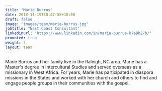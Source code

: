 ```yaml
---
title: "Marie Burrus"
date: 2018-11-19T10:47:58+10:00
draft: false
image: "images/team/marie-burrus.jpg"
jobtitle: "East Coast Consultant"
linkedinurl: "https://www.linkedin.com/in/marie-burrus-b7a9b27b/"
promoted: true
weight: 7
layout: team
---
```


Marie Burrus and her family live in the Raleigh, NC area. Marie has a Master's degree in Intercultural Studies and served overseas as a missionary in West Africa. For years, Marie has participated in diaspora missions in the States and worked with her church and others to find and engage people groups in their communities with the gospel.
